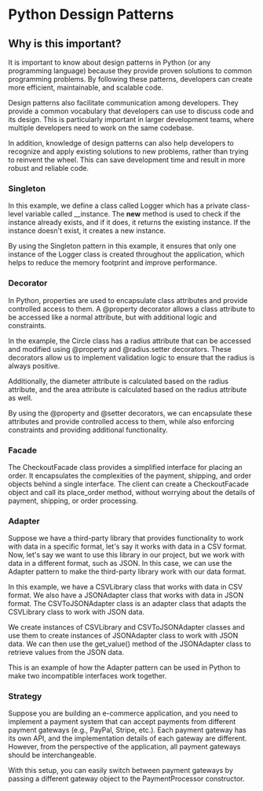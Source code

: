 # Python Dessign Patterns

## Why is this important?
It is important to know about design patterns in Python (or any programming language) because they provide proven solutions to common programming problems. By following these patterns, developers can create more efficient, maintainable, and scalable code.

Design patterns also facilitate communication among developers. They provide a common vocabulary that developers can use to discuss code and its design. This is particularly important in larger development teams, where multiple developers need to work on the same codebase.

In addition, knowledge of design patterns can also help developers to recognize and apply existing solutions to new problems, rather than trying to reinvent the wheel. This can save development time and result in more robust and reliable code.

### Singleton

In this example, we define a class called Logger which has a private class-level variable called __instance. The __new__ method is used to check if the instance already exists, and if it does, it returns the existing instance. If the instance doesn't exist, it creates a new instance.

By using the Singleton pattern in this example, it ensures that only one instance of the Logger class is created throughout the application, which helps to reduce the memory footprint and improve performance.

### Decorator
In Python, properties are used to encapsulate class attributes and provide controlled access to them. A @property decorator allows a class attribute to be accessed like a normal attribute, but with additional logic and constraints.

In the example, the Circle class has a radius attribute that can be accessed and modified using @property and @radius.setter decorators. These decorators allow us to implement validation logic to ensure that the radius is always positive.

Additionally, the diameter attribute is calculated based on the radius attribute, and the area attribute is calculated based on the radius attribute as well.

By using the @property and @setter decorators, we can encapsulate these attributes and provide controlled access to them, while also enforcing constraints and providing additional functionality.


### Facade

The CheckoutFacade class provides a simplified interface for placing an order. It encapsulates the complexities of the payment, shipping, and order objects behind a single interface. The client can create a CheckoutFacade object and call its place_order method, without worrying about the details of payment, shipping, or order processing.


### Adapter

Suppose we have a third-party library that provides functionality to work with data in a specific format, let's say it works with data in a CSV format. Now, let's say we want to use this library in our project, but we work with data in a different format, such as JSON. In this case, we can use the Adapter pattern to make the third-party library work with our data format.

In this example, we have a CSVLibrary class that works with data in CSV format. We also have a JSONAdapter class that works with data in JSON format. The CSVToJSONAdapter class is an adapter class that adapts the CSVLibrary class to work with JSON data.

We create instances of CSVLibrary and CSVToJSONAdapter classes and use them to create instances of JSONAdapter class to work with JSON data. We can then use the get_value() method of the JSONAdapter class to retrieve values from the JSON data.

This is an example of how the Adapter pattern can be used in Python to make two incompatible interfaces work together.


### Strategy
Suppose you are building an e-commerce application, and you need to implement a payment system that can accept payments from different payment gateways (e.g., PayPal, Stripe, etc.). Each payment gateway has its own API, and the implementation details of each gateway are different. However, from the perspective of the application, all payment gateways should be interchangeable.

With this setup, you can easily switch between payment gateways by passing a different gateway object to the PaymentProcessor constructor.